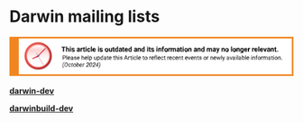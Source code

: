 Darwin mailing lists
====================

![This article is outdated and its information and may no longer relevant.](/img/notice/article-oudated-oct2024.svg)


**[darwin-dev](http://lists.apple.com/mailman/listinfo/darwin-dev)**





**[darwinbuild-dev](http://lists.macosforge.org/pipermail/darwinbuild-dev/)**




